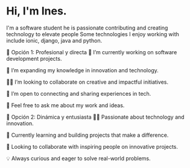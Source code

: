 
# Hi, I'm Ines. 

I'm a software student he is passionate  contributing and creating technology to elevate people Some technologies I enjoy working with include ionic, django, java and python. 

🔹 Opción 1: Profesional y directa
🔭 I’m currently working on software development projects.

🌱 I’m expanding my knowledge in innovation and technology.

👩‍💻 I’m looking to collaborate on creative and impactful initiatives.

🤝 I’m open to connecting and sharing experiences in tech.

💬 Feel free to ask me about my work and ideas.

🔹 Opción 2: Dinámica y entusiasta
👩‍💻 Passionate about technology and innovation.

🌟 Currently learning and building projects that make a difference.

🤝 Looking to collaborate with inspiring people on innovative projects.

💡 Always curious and eager to solve real-world problems.

